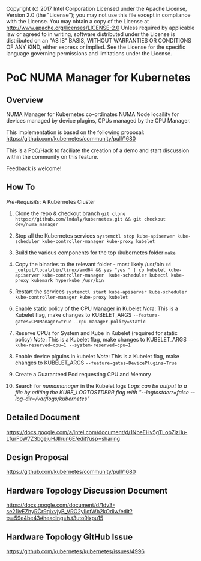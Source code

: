 Copyright (c) 2017 Intel Corporation
Licensed under the Apache License, Version 2.0 (the "License");
you may not use this file except in compliance with the License.
You may obtain a copy of the License at
http://www.apache.org/licenses/LICENSE-2.0
Unless required by applicable law or agreed to in writing, software
distributed under the License is distributed on an "AS IS" BASIS,
WITHOUT WARRANTIES OR CONDITIONS OF ANY KIND, either express or implied.
See the License for the specific language governing permissions and
limitations under the License.

# PoC NUMA Manager for Kubernetes

## Overview

NUMA Manager for Kubernetes co-ordinates NUMA Node locaility for devices managed by device plugins, CPUs managed by the CPU Manager.

This implementation is based on the following proposal: https://github.com/kubernetes/community/pull/1680


This is a PoC/Hack to faciliate the creation of a demo and start discussion within the community on this feature.

Feedback is welcome!

## How To

*Pre-Requisits*: A Kubernetes Cluster

1. Clone the repo & checkout branch
 `git clone https://github.com/lmdaly/kubernetes.git && git checkout dev/numa_manager`
2. Stop all the Kubernetes services
 `systemctl stop kube-apiserver kube-scheduler kube-controller-manager kube-proxy kubelet`

3. Build the various components for the top /kubernetes folder
 `make`

4. Copy the binaries to the relevant folder - most likely /usr/bin
 `cd _output/local/bin/linux/amd64 && yes "yes " | cp kubelet kube-apiserver kube-controller-manager  kube-scheduler kubectl kube-proxy kubemark hyperkube /usr/bin`

 5. Restart the services
 `systemctl start kube-apiserver kube-scheduler kube-controller-manager kube-proxy kubelet` 
 
6. Enable static policy of the CPU Manager in Kubelet
 *Note*: This is a Kubelet flag, make changes to KUBELET_ARGS
 `--feature-gates=CPUManager=true`
 `--cpu-manager-policy=static`

7. Reserve CPUs for System and Kube in Kubelet (required for static policy)
 *Note*: This is a Kubelet flag, make changes to KUBELET_ARGS
`--kube-reserved=cpu=1 --system-reserved=cpu=1`

8. Enable device plguins in kubelet
 *Note*: This is a Kubelet flag, make changes to KUBELET_ARGS
 `--feature-gates=DevicePlugins=True`

9. Create a Guaranteed Pod requesting CPU and Memory

10. Search for *numamanager* in the Kubelet logs
*Logs can be output to a file by editing the KUBE_LOGTOSTDERR flag with "--logtostderr=false --log-dir=/var/logs/kubernetes"*


## Detailed Document

https://docs.google.com/a/intel.com/document/d/1NbeEHv5gTLob7izl1u-LfurFbW7Z3bgejuHJIlrun6E/edit?usp=sharing

## Design Proposal
https://github.com/kubernetes/community/pull/1680

## Hardware Topology Discussion Document

https://docs.google.com/document/d/1dv3-se21ivEZhyRCr9qixvjyB_VRO2yIlotWb2kOdiw/edit?ts=59e4be43#heading=h.t3uto9lxpu15


## Hardware Topology GitHub Issue

https://github.com/kubernetes/kubernetes/issues/4996